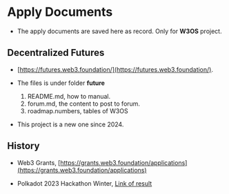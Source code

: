 # Apply Documents

- The apply documents are saved here as record. Only for **W3OS** project.

## Decentralized Futures

- [https://futures.web3.foundation/](https://futures.web3.foundation/).

- The files is under folder **future**
    1. README.md, how to manual.
    2. forum.md, the content to post to forum.
    3. roadmap.numbers, tables of W3OS

- This project is a new one since 2024.

## History

- Web3 Grants, [https://grants.web3.foundation/applications](https://grants.web3.foundation/applications)

- Polkadot 2023 Hackathon Winter, [Link of result]()